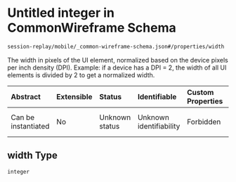 # Untitled integer in CommonWireframe Schema

```txt
session-replay/mobile/_common-wireframe-schema.json#/properties/width
```

The width in pixels of the UI element, normalized based on the device pixels per inch density (DPI). Example: if a device has a DPI = 2, the width of all UI elements is divided by 2 to get a normalized width.

| Abstract            | Extensible | Status         | Identifiable            | Custom Properties | Additional Properties | Access Restrictions | Defined In                                                                                                            |
| :------------------ | :--------- | :------------- | :---------------------- | :---------------- | :-------------------- | :------------------ | :-------------------------------------------------------------------------------------------------------------------- |
| Can be instantiated | No         | Unknown status | Unknown identifiability | Forbidden         | Allowed               | Read only           | [\_common-wireframe-schema.json\*](../out/session-replay/mobile/_common-wireframe-schema.json "open original schema") |

## width Type

`integer`
